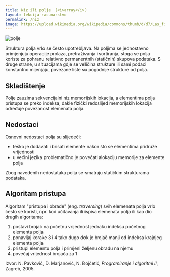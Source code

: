 ```yaml
---
title: Niz ili polje  (<i>array</i>)
layout: lekcija-racunarstvo
permalink: /niz
image: https://upload.wikimedia.org/wikipedia/commons/thumb/d/d7/Las_filas_003.jpg/640px-Las_filas_003.jpg
---
```


![polje]({{page.image}})

Struktura polja vrlo se često upotrebljava. Na poljima se jednostavno primjenjuju operacije prolaza, pretraživanja i sortiranja, stoga se polja koriste za pohranu relativno permanentnih (statičnih) skupova podataka. S druge strane, u situacijama gdje se veličina strukture ili sami podaci konstantno mijenjaju, povezane liste su pogodnije strukture od polja.

## Skladištenje

Polje zauzima sekvencijalni niz memorijskih lokacija, a elementima polja pristupa se preko indeksa, dakle fizički redoslijed memorijskih lokacija određuje povezanost elemenata polja.

## Nedostaci

Osnovni nedostaci polja su slijedeći:
* teško je dodavati i brisati elemente nakon što se elementima pridruže vrijednosti
* u većini jezika problematično je povećati alokaciju memorije za elemente polja

Zbog navedenih nedostataka polja se smatraju statičkim strukturama podataka.

## Algoritam pristupa

Algoritam "pristupa i obrade" (eng. *traversing*) svih elemenata polja vrlo često se koristi, npr. kod učitavanja ili ispisa elemenata polja ili kao dio drugih algoritama:
1. postavi brojač na početnu vrijednost jednaku indeksu početnog elementa polja
2. ponavljaj korake 3 i 4 tako dugo dok je brojač manji od indeksa krajnjeg elementa polja
3. pristupi elementu polja i primjeni željenu obradu na njemu
4. povećaj vrijednost brojača za 1


Izvor: N. Pavković, D. Marjanović, N. Bojčetić, *Programiranje i algoritmi II*, Zagreb, 2005.
